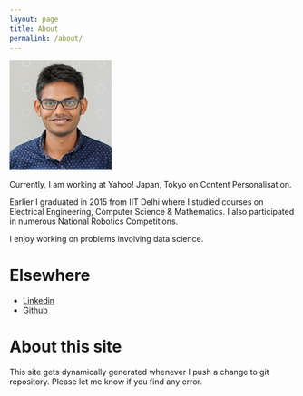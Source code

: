 ```yaml
---
layout: page
title: About
permalink: /about/
---
```


<img src="/images/profile.png" alt="me" width="180"> 
  

Currently, I am working at Yahoo! Japan, Tokyo on Content Personalisation.

Earlier I graduated in 2015 from IIT Delhi where I studied courses on Electrical Engineering, Computer Science &
Mathematics. I also participated in numerous National Robotics Competitions. 

I enjoy working on problems involving data science.


Elsewhere
==============
+ [Linkedin](https://www.linkedin.com/in/mohitleo)
+ [Github](https://github.com/mohi)


About this site
===============
This site gets dynamically generated whenever I push a change to git
repository. Please let me know if you find any error. 
